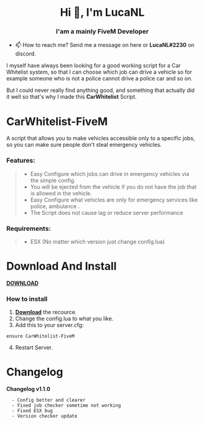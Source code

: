 <h1 align="center">Hi 👋, I'm LucaNL</h1>
<h3 align="center">I'am a mainly FiveM Developer</h3>

- 📫 How to reach me? Send me a message on here or **LucaNL#2230** on discord.

I myself have always been looking for a good working script for a Car Whitelist system, so that I can choose which job can drive a vehicle so for example someone who is not a police cannot drive a police car and so on. 

But I could never really find anything good, and something that actually did it well so that's why I made this **CarWhitelist** Script.

# CarWhitelist-FiveM

A script that allows you to make vehicles accessible only to a specific jobs, so you can make sure people don't steal emergency vehicles.

### Features:

> - Easy Configure which jobs can drive in emergency vehicles via the simple config.
> - You will be ejected from the vehicle if you do not have the job that is allowed in the vehicle.
> - Easy Configure what vehicles are only for emergency services like police, ambulance .
> - The Script does not cause lag or reduce server performance

### Requirements:

> - ESX (No matter which version just change config.lua)

# Download And Install

[**DOWNLOAD**](https://github.com/LucaNL/CarWhitelist-FiveM/archive/refs/heads/main.zip) 

### How to install
1. [**Download**](https://github.com/LucaNL/CarWhitelist-FiveM/archive/refs/heads/main.zip) the recource.
2. Change the config.lua to what you like.
4. Add this to your server.cfg:
```
ensure CarWhitelist-FiveM
```
4. Restart Server.

# Changelog

**Changelog v1.1.0**
```
  - Config better and clearer
  - Fixed job checker sometime not working
  - Fixed ESX bug
  - Version checker update
```

